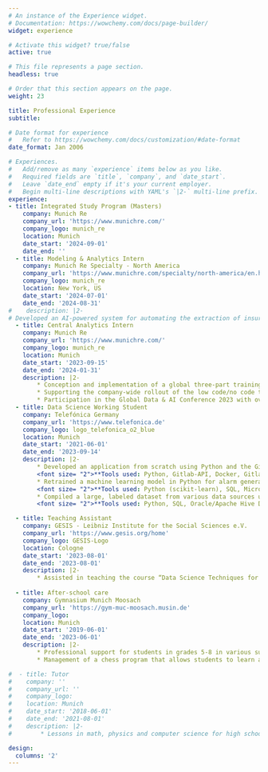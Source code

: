```yaml
---
# An instance of the Experience widget.
# Documentation: https://wowchemy.com/docs/page-builder/
widget: experience

# Activate this widget? true/false
active: true

# This file represents a page section.
headless: true

# Order that this section appears on the page.
weight: 23

title: Professional Experience
subtitle:

# Date format for experience
#   Refer to https://wowchemy.com/docs/customization/#date-format
date_format: Jan 2006

# Experiences.
#   Add/remove as many `experience` items below as you like.
#   Required fields are `title`, `company`, and `date_start`.
#   Leave `date_end` empty if it's your current employer.
#   Begin multi-line descriptions with YAML's `|2-` multi-line prefix.
experience:
- title: Integrated Study Program (Masters)
    company: Munich Re
    company_url: 'https://www.munichre.com/'
    company_logo: munich_re
    location: Munich
    date_start: '2024-09-01'
    date_end: ''
  - title: Modeling & Analytics Intern
    company: Munich Re Specialty - North America
    company_url: 'https://www.munichre.com/specialty/north-america/en.html'
    company_logo: munich_re
    location: New York, US
    date_start: '2024-07-01'
    date_end: '2024-08-31'
#    description: |2-
# Developed an AI-powered system for automating the extraction of insurance submission information using state-of-the-art Large Language Models; improving the F1 score of relevant variable extraction by over 100%
  - title: Central Analytics Intern
    company: Munich Re
    company_url: 'https://www.munichre.com/'
    company_logo: munich_re
    location: Munich
    date_start: '2023-09-15'
    date_end: '2024-01-31'
    description: |2-
        * Conception and implementation of a global three-part training series on generative AI and Large Language Models (LLMs) for more than 700 colleagues worldwide
        * Supporting the company-wide rollout of the low code/no code tool Dataiku, community management and leading the  technical support of the business units for use cases, including automatic data cleansing and harmonization through LLMs and termination statistics
        * Participation in the Global Data & AI Conference 2023 with over 350 participants
  - title: Data Science Working Student
    company: Telefónica Germany
    company_url: 'https://www.telefonica.de'
    company_logo: logo_telefonica_o2_blue
    location: Munich
    date_start: '2021-06-01'
    date_end: '2023-09-14'
    description: |2-
        * Developed an application from scratch using Python and the Gitlab API, seamlessly enabling collaboration between teams for over 100 employees  
        <font size= "2">**Tools used: Python, Gitlab-API, Docker, Gitlab-CI/CD, Scheduler**</font>
        * Retrained a machine learning model in Python for alarm generation on financially-relevant time series data, resulting in improved aggregation of alarm periods and a clear reduction of false alarms by 33%  
        <font size= "2">**Tools used: Python (scikit-learn), SQL, Microsoft Azure Databricks**</font>
        * Compiled a large, labeled dataset from various data sources using complex SQL queries, and subsequently implemented automated plausibility checks using cloud computing resources  
        <font size= "2">**Tools used: Python, SQL, Oracle/Apache Hive Database**</font>

  - title: Teaching Assistant
    company: GESIS - Leibniz Institute for the Social Sciences e.V.
    company_url: 'https://www.gesis.org/home'
    company_logo: GESIS-Logo
    location: Cologne
    date_start: '2023-08-01'
    date_end: '2023-08-01'
    description: |2-
        * Assisted in teaching the course “Data Science Techniques for Survey Researchers” at Summer School
        
  - title: After-school care
    company: Gymnasium Munich Moosach
    company_url: 'https://gym-muc-moosach.musin.de'
    company_logo: 
    location: Munich
    date_start: '2019-06-01'
    date_end: '2023-06-01'
    description: |2-
        * Professional support for students in grades 5-8 in various subjects
        * Management of a chess program that allows students to learn and explore the game of chess

#  - title: Tutor
#    company: ''
#    company_url: ''
#    company_logo: 
#    location: Munich
#    date_start: '2018-06-01'
#    date_end: '2021-08-01'
#    description: |2-
#        * Lessons in math, physics and computer science for high school students which led to improved grades

design:
  columns: '2'
---
```

